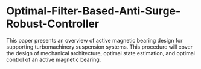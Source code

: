 # Optimal-Filter-Based-Anti-Surge-Robust-Controller
This paper presents an overview of active magnetic bearing design for supporting turbomachinery suspension systems. This procedure will cover the design of mechanical architecture, optimal state estimation, and optimal control of an active magnetic bearing. 

